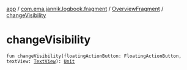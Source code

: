 [app](../../index.md) / [com.ema.jannik.logbook.fragment](../index.md) / [OverviewFragment](index.md) / [changeVisibility](./change-visibility.md)

# changeVisibility

`fun changeVisibility(floatingActionButton: FloatingActionButton, textView: `[`TextView`](https://developer.android.com/reference/android/widget/TextView.html)`): `[`Unit`](https://kotlinlang.org/api/latest/jvm/stdlib/kotlin/-unit/index.html)
